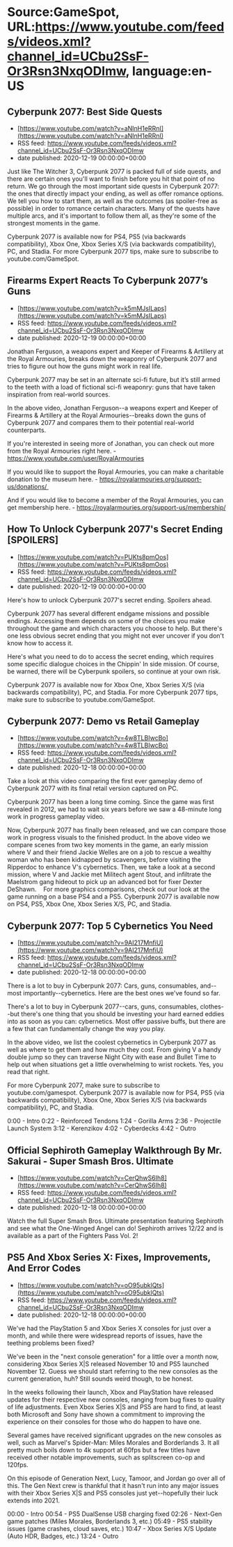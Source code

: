 # Source:GameSpot, URL:https://www.youtube.com/feeds/videos.xml?channel_id=UCbu2SsF-Or3Rsn3NxqODImw, language:en-US

## Cyberpunk 2077: Best Side Quests
 - [https://www.youtube.com/watch?v=aNInH1eRRnI](https://www.youtube.com/watch?v=aNInH1eRRnI)
 - RSS feed: https://www.youtube.com/feeds/videos.xml?channel_id=UCbu2SsF-Or3Rsn3NxqODImw
 - date published: 2020-12-19 00:00:00+00:00

Just like The Witcher 3, Cyberpunk 2077 is packed full of side quests, and there are certain ones you'll want to finish before you hit that point of no return. We go through the most important side quests in Cyberpunk 2077: the ones that directly impact your ending, as well as offer romance options. We tell you how to start them, as well as the outcomes (as spoiler-free as possible) in order to romance certain characters. Many of the quests have multiple arcs, and it's important to follow them all, as they're some of the strongest moments in the game.

Cyberpunk 2077 is available now for PS4, PS5 (via backwards compatibility), Xbox One, Xbox Series X/S (via backwards compatibility), PC, and Stadia. For more Cyberpunk 2077 tips, make sure to subscribe to youtube.com/GameSpot.

## Firearms Expert Reacts To Cyberpunk 2077’s Guns
 - [https://www.youtube.com/watch?v=k5mMJsILaps](https://www.youtube.com/watch?v=k5mMJsILaps)
 - RSS feed: https://www.youtube.com/feeds/videos.xml?channel_id=UCbu2SsF-Or3Rsn3NxqODImw
 - date published: 2020-12-19 00:00:00+00:00

Jonathan Ferguson, a weapons expert and Keeper of Firearms & Artillery at the Royal Armouries, breaks down the weaponry of Cyberpunk 2077 and tries to figure out how the guns might work in real life.

Cyberpunk 2077 may be set in an alternate sci-fi future, but it’s still armed to the teeth with a load of fictional sci-fi weaponry: guns that have taken inspiration from real-world sources.

In the above video, Jonathan Ferguson--a weapons expert and Keeper of Firearms & Artillery at the Royal Armouries--breaks down the guns of Cyberpunk 2077 and compares them to their potential real-world counterparts.

If you're interested in seeing more of Jonathan, you can check out more from the Royal Armouries right here. - https://www.youtube.com/user/RoyalArmouries 

If you would like to support the Royal Armouries, you can make a charitable donation to the museum here. - https://royalarmouries.org/support-us/donations/ 

And if you would like to become a member of the Royal Armouries, you can get membership here. - https://royalarmouries.org/support-us/membership/

## How To Unlock Cyberpunk 2077's Secret Ending [SPOILERS]
 - [https://www.youtube.com/watch?v=PUKts8pmOos](https://www.youtube.com/watch?v=PUKts8pmOos)
 - RSS feed: https://www.youtube.com/feeds/videos.xml?channel_id=UCbu2SsF-Or3Rsn3NxqODImw
 - date published: 2020-12-19 00:00:00+00:00

Here's how to unlock Cyberpunk 2077's secret ending. Spoilers ahead.

Cyberpunk 2077 has several different endgame missions and possible endings. Accessing them depends on some of the choices you make throughout the game and which characters you choose to help. But there's one less obvious secret ending that you might not ever uncover if you don't know how to access it.

Here's what you need to do to access the secret ending, which requires some specific dialogue choices in the Chippin' In side mission. Of course, be warned, there will be Cyberpunk spoilers, so continue at your own risk.

Cyberpunk 2077 is available now for Xbox One, Xbox Series X/S (via backwards compatibility), PC, and Stadia. For more Cyberpunk 2077 tips, make sure to subscribe to youtube.com/GameSpot.

## Cyberpunk 2077: Demo vs Retail Gameplay
 - [https://www.youtube.com/watch?v=4w8TLBIwcBo](https://www.youtube.com/watch?v=4w8TLBIwcBo)
 - RSS feed: https://www.youtube.com/feeds/videos.xml?channel_id=UCbu2SsF-Or3Rsn3NxqODImw
 - date published: 2020-12-18 00:00:00+00:00

Take a look at this video comparing the first ever gameplay demo of Cyberpunk 2077 with its final retail version captured on PC. 

Cyberpunk 2077 has been a long time coming. Since the game was first revealed in 2012, we had to wait six years before we saw a 48-minute long work in progress gameplay video. 

Now, Cyberpunk 2077 has finally been released, and we can compare those work in progress visuals to the finished product. In the above video we compare scenes from two key moments in the game, an early mission where V and their friend Jackie Welles are on a job to rescue a wealthy woman who has been kidnapped by scavengers, before visiting the Ripperdoc to enhance V's cybernetics. Then, we take a look at a second mission, where V and Jackie met Militech agent Stout, and infiltrate the Maelstrom gang hideout to pick up an advanced bot for fixer Dexter DeShawn. 
 
For more graphics comparisons, check out our look at the game running on a base PS4 and a PS5. Cyberpunk 2077 is available now on PS4, PS5, Xbox One, Xbox Series X/S, PC, and Stadia.

## Cyberpunk 2077: Top 5 Cybernetics You Need
 - [https://www.youtube.com/watch?v=9AI217MnfiU](https://www.youtube.com/watch?v=9AI217MnfiU)
 - RSS feed: https://www.youtube.com/feeds/videos.xml?channel_id=UCbu2SsF-Or3Rsn3NxqODImw
 - date published: 2020-12-18 00:00:00+00:00

There is a lot to buy in Cyberpunk 2077: Cars, guns, consumables, and--most importantly--cybernetics. Here are the best ones we've found so far.

There's a lot to buy in Cyberpunk 2077--cars, guns, consumables, clothes--but there's one thing that you should be investing your hard earned eddies into as soon as you can: cybernetics. Most offer passive buffs, but there are a few that can fundamentally change the way you play.

In the above video, we list the coolest cybernetics in Cyberpunk 2077 as well as where to get them and how much they cost. From giving V a handy double jump so they can traverse Night City with ease and Bullet Time to help out when situations get a little overwhelming to wrist rockets. Yes, you read that right. 

For more Cyberpunk 2077, make sure to subscribe to youtube.com/gamespot. Cyberpunk 2077 is available now for PS4, PS5 (via backwards compatibility), Xbox One, Xbox Series X/S (via backwards compatibility), PC, and Stadia.

0:00 - Intro
0:22 - Reinforced Tendons
1:24 - Gorilla Arms
2:36 - Projectile Launch System
3:12 - Kerenzikov
4:02 - Cyberdecks
4:42 - Outro

## Official Sephiroth Gameplay Walkthrough By Mr. Sakurai - Super Smash Bros. Ultimate
 - [https://www.youtube.com/watch?v=CerQhwS6Ih8](https://www.youtube.com/watch?v=CerQhwS6Ih8)
 - RSS feed: https://www.youtube.com/feeds/videos.xml?channel_id=UCbu2SsF-Or3Rsn3NxqODImw
 - date published: 2020-12-18 00:00:00+00:00

Watch the full Super Smash Bros. Ultimate presentation featuring Sephiroth and see what the One-Winged Angel can do! Sephiroth arrives 12/22 and is available as a part of the Fighters Pass Vol. 2!

## PS5 And Xbox Series X: Fixes, Improvements, And Error Codes
 - [https://www.youtube.com/watch?v=oO95ubklQts](https://www.youtube.com/watch?v=oO95ubklQts)
 - RSS feed: https://www.youtube.com/feeds/videos.xml?channel_id=UCbu2SsF-Or3Rsn3NxqODImw
 - date published: 2020-12-18 00:00:00+00:00

We've had the PlayStation 5 and Xbox Series X consoles for just over a month, and while there were widespread reports of issues, have the teething problems been fixed?

We've been in the "next console generation" for a little over a month now, considering Xbox Series X|S released November 10 and PS5 launched November 12. Guess we should start referring to the new consoles as the current generation, huh? Still sounds weird though, to be honest.

In the weeks following their launch, Xbox and PlayStation have released updates for their respective new consoles, ranging from bug fixes to quality of life adjustments. Even Xbox Series X|S and PS5 are hard to find, at least both Microsoft and Sony have shown a commitment to improving the experience on their consoles for those who do happen to have one.

Several games have received significant upgrades on the new consoles as well, such as Marvel's Spider-Man: Miles Morales and Borderlands 3. It all pretty much boils down to 4k support at 60fps but a few titles have received other notable improvements, such as splitscreen co-op and 120fps.

On this episode of Generation Next, Lucy, Tamoor, and Jordan go over all of this. The Gen Next crew is thankful that it hasn't run into any major issues with their Xbox Series X|S and PS5 consoles just yet--hopefully their luck extends into 2021.

00:00 - Intro
00:54 - PS5 DualSense USB charging fixed
02:26 - Next-Gen game patches (Miles Morales, Borderlands 3, etc.)
05:49 - PS5 stability issues (game crashes, cloud saves, etc.)
10:47 - Xbox Series X/S Update (Auto HDR, Badges, etc.)
13:24 - Outro

